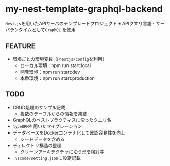 # my-nest-template-graphql-backend

`Nest.js`を用いたAPIサーバのテンプレートプロジェクト
※ APIクエリ言語・サーバランタイムとして`GraphQL` を使用

## FEATURE
- 環境ごとの環境変数（`@nestjs/config`を利用）
  - ローカル環境：npm run start:local
  - 開発環境：npm run start:dev
  - 本番環境：npm run start:production

## TODO
- CRUD処理のサンプル記載
  - 複数のテーブルからの情報を集結
- GraphQLのベストプラクティスに沿ったクエリ名
- `typeORM`を用いたマイグレーション
- データベースをDockerコンテナ化して確認容易性を向上
  - シードデータを含める
- ディレクトリ構造の整理
  - クリーンアーキテクチャに沿う形を検討中
- `.vscode/setting.json`に設定記載
